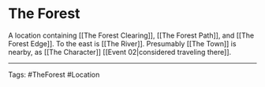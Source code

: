 # The Forest

A location containing [[The Forest Clearing]], [[The Forest Path]], and [[The Forest Edge]]. To the east is [[The River]]. Presumably [[The Town]] is nearby, as [[The Character]] [[Event 02|considered traveling there]].

---
Tags: #TheForest #Location